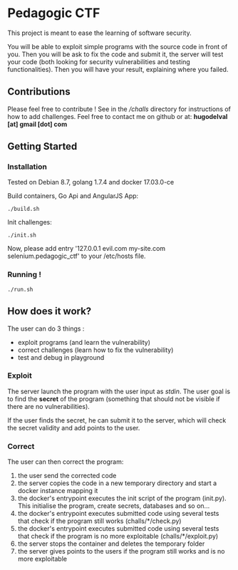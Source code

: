 # Pedagogic CTF

This project is meant to ease the learning of software security.

You will be able to exploit simple programs with the source code in front of you. Then you will be ask to fix the code and submit it, the server will test your code (both looking for security vulnerabilities and testing functionalities). Then you will have your result, explaining where you failed.

## Contributions

Please feel free to contribute ! See in the */challs* directory for instructions of how to add challenges. Feel free to contact me on github or at: **hugodelval [at] gmail [dot] com**

## Getting Started

### Installation

Tested on Debian 8.7, golang 1.7.4 and docker 17.03.0-ce

Build containers, Go Api and AngularJS App:

`./build.sh`

Init challenges:

`./init.sh`

Now, please add entry '127.0.0.1 evil.com my-site.com selenium.pedagogic_ctf' to your /etc/hosts file.

### Running !

`./run.sh`

## How does it work?

The user can do 3 things :

- exploit programs (and learn the vulnerability)
- correct challenges (learn how to fix the vulnerability)
- test and debug in playground

### Exploit

The server launch the program with the user input as *stdin*. The user goal is to find the **secret** of the program (something that should not be visible if there are no vulnerabilities).

If the user finds the secret, he can submit it to the server, which will check the secret validity and add points to the user.

### Correct

The user can then correct the program:

1. the user send the corrected code
2. the server copies the code in a new temporary directory and start a docker instance mapping it
4. the docker's entrypoint executes the init script of the program (init.py). This initialise the program, create secrets, databases and so on...
5. the docker's entrypoint executes submitted code using several tests that check if the program still works (challs/*/check.py)
6. the docker's entrypoint executes submitted code using several tests that check if the program is no more exploitable (challs/*/exploit.py)
7. the server stops the container and deletes the temporary folder
8. the server gives points to the users if the program still works and is no more exploitable
